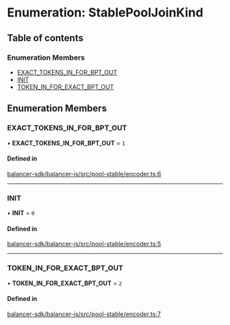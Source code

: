 # Enumeration: StablePoolJoinKind

## Table of contents

### Enumeration Members

- [EXACT\_TOKENS\_IN\_FOR\_BPT\_OUT](StablePoolJoinKind.md#exact-tokens-in-for-bpt-out)
- [INIT](StablePoolJoinKind.md#init)
- [TOKEN\_IN\_FOR\_EXACT\_BPT\_OUT](StablePoolJoinKind.md#token-in-for-exact-bpt-out)

## Enumeration Members

### EXACT\_TOKENS\_IN\_FOR\_BPT\_OUT

• **EXACT\_TOKENS\_IN\_FOR\_BPT\_OUT** = ``1``

#### Defined in

[balancer-sdk/balancer-js/src/pool-stable/encoder.ts:6](https://github.com/balancer-labs/balancer-sdk/blob/c094037b/balancer-js/src/pool-stable/encoder.ts#L6)

___

### INIT

• **INIT** = ``0``

#### Defined in

[balancer-sdk/balancer-js/src/pool-stable/encoder.ts:5](https://github.com/balancer-labs/balancer-sdk/blob/c094037b/balancer-js/src/pool-stable/encoder.ts#L5)

___

### TOKEN\_IN\_FOR\_EXACT\_BPT\_OUT

• **TOKEN\_IN\_FOR\_EXACT\_BPT\_OUT** = ``2``

#### Defined in

[balancer-sdk/balancer-js/src/pool-stable/encoder.ts:7](https://github.com/balancer-labs/balancer-sdk/blob/c094037b/balancer-js/src/pool-stable/encoder.ts#L7)
